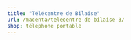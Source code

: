 ```yaml
---
title: "Télécentre de Bilaise"
url: /macenta/telecentre-de-bilaise-3/
shop: téléphone portable
---
```

